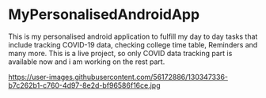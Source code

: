 # MyPersonalisedAndroidApp

This is my personalised android application to fulfill my day to day tasks that include tracking COVID-19 data, checking college time table, Reminders and many more.
This is a live project, so only COVID data tracking part is available now and i am working on the rest part.

https://user-images.githubusercontent.com/56172886/130347336-b7c262b1-c760-4d97-8e2d-bf96586f16ce.jpg
